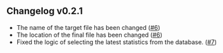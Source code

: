 ## Changelog v0.2.1

* The name of the target file has been changed ([#6](https://github.com/Zhbert/colligendis/pull/6))
* The location of the final file has been changed ([#6](https://github.com/Zhbert/colligendis/pull/6))
* Fixed the logic of selecting the latest statistics from the database. ([#7](https://github.com/Zhbert/colligendis/pull/7))
